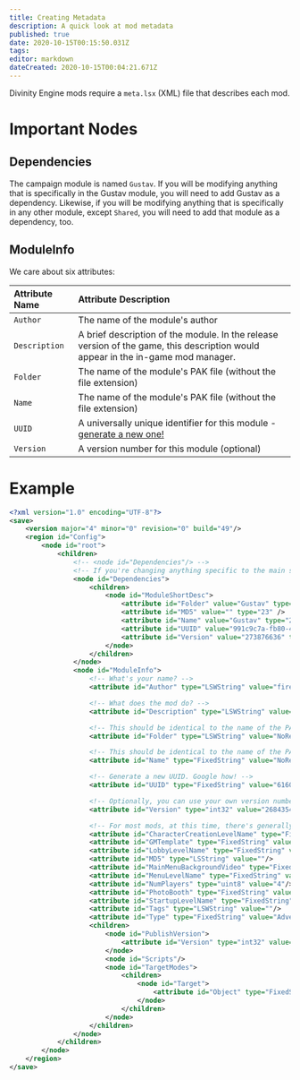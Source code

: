 ```yaml
---
title: Creating Metadata
description: A quick look at mod metadata
published: true
date: 2020-10-15T00:15:50.031Z
tags: 
editor: markdown
dateCreated: 2020-10-15T00:04:21.671Z
---
```


Divinity Engine mods require a `meta.lsx` (XML) file that describes each mod.

# Important Nodes

## Dependencies

The campaign module is named `Gustav`. If you will be modifying anything that is specifically in the Gustav module, you will need to add Gustav as a dependency. Likewise, if you will be modifying anything that is specifically in any other module, except `Shared`, you will need to add that module as a dependency, too.

## ModuleInfo

We care about six attributes:

Attribute Name | Attribute Description
:--- | :---
`Author` | The name of the module's author
`Description` | A brief description of the module. In the release version of the game, this description would appear in the in-game mod manager.
`Folder` | The name of the module's PAK file (without the file extension)
`Name` | The name of the module's PAK file (without the file extension)
`UUID` | A universally unique identifier for this module - [generate a new one!](https://www.uuidgenerator.net)
`Version` | A version number for this module (optional)

# Example

```xml
<?xml version="1.0" encoding="UTF-8"?>
<save>
	<version major="4" minor="0" revision="0" build="49"/>
	<region id="Config">
		<node id="root">
			<children>
				<!-- <node id="Dependencies"/> -->
				<!-- If you're changing anything specific to the main story module, you'll need to add this dependency. -->
				<node id="Dependencies">
					<children>
						<node id="ModuleShortDesc">
							<attribute id="Folder" value="Gustav" type="30" />
							<attribute id="MD5" value="" type="23" />
							<attribute id="Name" value="Gustav" type="22" />
							<attribute id="UUID" value="991c9c7a-fb80-40cb-8f0d-b92d4e80e9b1" type="22" />
							<attribute id="Version" value="273876636" type="4" />
						</node>
					</children>
				</node>
				<node id="ModuleInfo">
					<!-- What's your name? -->
					<attribute id="Author" type="LSWString" value="fireundubh"/>

					<!-- What does the mod do? -->
					<attribute id="Description" type="LSWString" value="Changes per short rest and per long rest to per turn"/>

					<!-- This should be identical to the name of the PAK you will create. -->
					<attribute id="Folder" type="LSWString" value="NoRestForTheWicked"/>

					<!-- This should be identical to the name of the PAK you will create. -->
					<attribute id="Name" type="FixedString" value="NoRestForTheWicked"/>

					<!-- Generate a new UUID. Google how! -->
					<attribute id="UUID" type="FixedString" value="6160b6ed-de6a-4163-9603-9187e2bff481"/>

					<!-- Optionally, you can use your own version number. -->
					<attribute id="Version" type="int32" value="268435456"/>

					<!-- For most mods, at this time, there's generally no reason to change any of these values. -->
					<attribute id="CharacterCreationLevelName" type="FixedString" value=""/>
					<attribute id="GMTemplate" type="FixedString" value=""/>
					<attribute id="LobbyLevelName" type="FixedString" value=""/>
					<attribute id="MD5" type="LSString" value=""/>
					<attribute id="MainMenuBackgroundVideo" type="FixedString" value=""/>
					<attribute id="MenuLevelName" type="FixedString" value=""/>
					<attribute id="NumPlayers" type="uint8" value="4"/>
					<attribute id="PhotoBooth" type="FixedString" value="SYS_NPC_Portrait_A"/>
					<attribute id="StartupLevelName" type="FixedString" value="_TMPL_Sandbox"/>
					<attribute id="Tags" type="LSWString" value=""/>
					<attribute id="Type" type="FixedString" value="Adventure"/>
					<children>
						<node id="PublishVersion">
							<attribute id="Version" type="int32" value="268435456"/>
						</node>
						<node id="Scripts"/>
						<node id="TargetModes">
							<children>
								<node id="Target">
									<attribute id="Object" type="FixedString" value="Story"/>
								</node>
							</children>
						</node>
					</children>
				</node>
			</children>
		</node>
	</region>
</save>
```